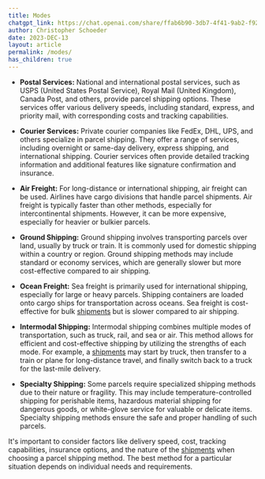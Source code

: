 ```yaml
---
title: Modes
chatgpt_link: https://chat.openai.com/share/ffab6b90-3db7-4f41-9ab2-f92c0b36a283
author: Christopher Schoeder
date: 2023-DEC-13
layout: article
permalink: /modes/
has_children: true
---
```


- **Postal Services:** National and international postal services, such as USPS (United States Postal Service), Royal Mail (United Kingdom), Canada Post, and others, provide parcel shipping options. These services offer various delivery speeds, including standard, express, and priority mail, with corresponding costs and tracking capabilities.

- **Courier Services:** Private courier companies like FedEx, DHL, UPS, and others specialize in parcel shipping. They offer a range of services, including overnight or same-day delivery, express shipping, and international shipping. Courier services often provide detailed tracking information and additional features like signature confirmation and insurance.

- **Air Freight:** For long-distance or international shipping, air freight can be used. Airlines have cargo divisions that handle parcel shipments. Air freight is typically faster than other methods, especially for intercontinental shipments. However, it can be more expensive, especially for heavier or bulkier parcels.

- **Ground Shipping:** Ground shipping involves transporting parcels over land, usually by truck or train. It is commonly used for domestic shipping within a country or region. Ground shipping methods may include standard or economy services, which are generally slower but more cost-effective compared to air shipping.

- **Ocean Freight:** Sea freight is primarily used for international shipping, especially for large or heavy parcels. Shipping containers are loaded onto cargo ships for transportation across oceans. Sea freight is cost-effective for bulk <a href="/glossery/shipments">shipments</a> but is slower compared to air shipping.

- **Intermodal Shipping:** Intermodal shipping combines multiple modes of transportation, such as truck, rail, and sea or air. This method allows for efficient and cost-effective shipping by utilizing the strengths of each mode. For example, a <a href="/glossery/shipments">shipments</a> may start by truck, then transfer to a train or plane for long-distance travel, and finally switch back to a truck for the last-mile delivery.

- **Specialty Shipping:** Some parcels require specialized shipping methods due to their nature or fragility. This may include temperature-controlled shipping for perishable items, hazardous material shipping for dangerous goods, or white-glove service for valuable or delicate items. Specialty shipping methods ensure the safe and proper handling of such parcels.

It's important to consider factors like delivery speed, cost, tracking capabilities, insurance options, and the nature of the <a href="/glossery/shipments">shipments</a> when choosing a parcel shipping method. The best method for a particular situation depends on individual needs and requirements.
